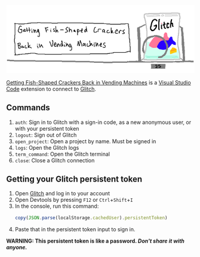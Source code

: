 ![](banner.png)

[Getting Fish-Shaped Crackers Back in Vending Machines](https://marketplace.visualstudio.com/items?itemName=wh0.fishcracker) is a [Visual Studio Code](https://code.visualstudio.com/) extension to connect to [Glitch](https://glitch.com).

## Commands

1. `auth`: Sign in to Glitch with a sign-in code, as a new anonymous user, or with your persistent token
1. `logout`: Sign out of Glitch
1. `open_project`: Open a project by name. Must be signed in
1. `logs`: Open the Glitch logs
1. `term_command`: Open the Glitch terminal
1. `close`: Close a Glitch connection

## Getting your Glitch persistent token

1. Open [Glitch](https://glitch.com/) and log in to your account
2. Open Devtools by pressing `F12` or `Ctrl`+`Shift`+`I`
3. In the console, run this command:
   ```js
   copy(JSON.parse(localStorage.cachedUser).persistentToken)
   ```
4. Paste that in the persistent token input to sign in.

**WARNING: This persistent token is like a password. *Don't share it with anyone.***
